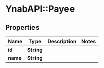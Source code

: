 # YnabAPI::Payee

## Properties
Name | Type | Description | Notes
------------ | ------------- | ------------- | -------------
**id** | **String** |  | 
**name** | **String** |  | 


